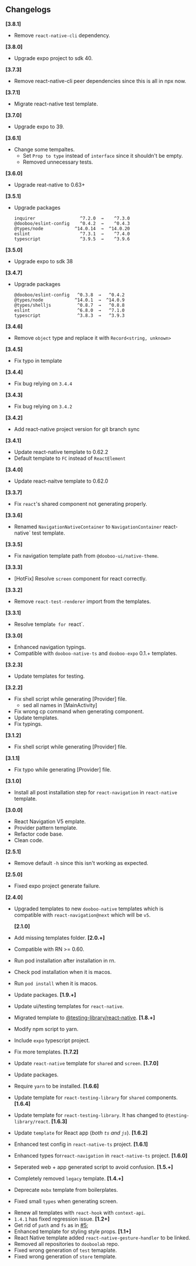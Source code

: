 ## Changelogs
**[3.8.1]**
- Remove `react-native-cli` dependency.

**[3.8.0]**
- Upgrade expo project to sdk 40.

**[3.7.3]**
- Remove react-native-cli peer dependencies since this is all in npx now.

**[3.7.1]**
- Migrate react-native test template.

**[3.7.0]**
- Upgrade expo to 39.

**[3.6.1]**
- Change some tempaltes.
  - Set `Prop to type` instead of `interface` since it shouldn't be empty.
  - Removed unnecessary tests.

**[3.6.0]**
- Upgrade reat-native to 0.63+

**[3.5.1]**
- Upgrade packages
  ```
  inquirer                 ^7.2.0  →    ^7.3.0 
  @dooboo/eslint-config    ^0.4.2  →    ^0.4.3 
  @types/node            ^14.0.14  →  ^14.0.20 
  eslint                   ^7.3.1  →    ^7.4.0 
  typescript               ^3.9.5  →    ^3.9.6 
  ```

**[3.5.0]**
- Upgrade expo to sdk 38

**[3.4.7]**
- Upgrade packages
  ```
  @dooboo/eslint-config   ^0.3.8  →   ^0.4.2
  @types/node            ^14.0.1  →  ^14.0.9
  @types/shelljs          ^0.8.7  →   ^0.8.8
  eslint                  ^6.8.0  →   ^7.1.0
  typescript              ^3.8.3  →   ^3.9.3
  ```

**[3.4.6]**
- Remove `object` type and replace it with `Record<string, unknown>`

**[3.4.5]**
- Fix typo in template

**[3.4.4]**
- Fix bug relying on `3.4.4`

**[3.4.3]**
- Fix bug relying on `3.4.2`

**[3.4.2]**
- Add react-native project version for git branch sync

**[3.4.1]**
- Update react-native template to 0.62.2
- Default template to `FC` instead of `ReactElement`

**[3.4.0]**
- Update react-naitve template to 0.62.0

**[3.3.7]**
- Fix `react`'s shared component not generating properly.

**[3.3.6]**
- Renamed `NavigationNativeContainer` to `NavigationContainer` react-native` test template.

**[3.3.5]**
- Fix navigation template path from `@dooboo-ui/native-theme`.

**[3.3.3]**
- [HotFix] Resolve `screen` component for react correctly.

**[3.3.2]**
- Remove `react-test-renderer` import from the templates.

**[3.3.1]**
- Resolve templat`e for `react`.

**[3.3.0]**
- Enhanced navigation typings.
- Compatible with `dooboo-native-ts` and `dooboo-expo` 0.1.+ templates.

**[3.2.3]**

- Update templates for testing.

**[3.2.2]**

- Fix shell script while generating [Provider] file.
  * sed all names in [MainActivity]
- Fix wrong cp command when generating component.
- Update templates.
- Fix typings.

**[3.1.2]**

- Fix shell script while generating [Provider] file.

**[3.1.1]**

- Fix typo while generating [Provider] file.

**[3.1.0]**

- Install all post installation step for `react-navigation` in `react-native` template.

**[3.0.0]**

- React Navigation V5 emplate.
- Provider pattern template.
- Refactor code base.
- Clean code.

**[2.5.1]**

- Remove default `-h` since this isn't working as expected.

**[2.5.0]**

- Fixed expo project generate failure.

**[2.4.0]**

- Upgraded templates to new `dooboo-native` templates which is compatible with `react-navigation@next` which will be `v5`.

  **[2.1.0]**

- Add missing templates folder.
  **[2.0.+]**

- Compatible with RN >= 0.60.
- Run pod installation after installation in rn.
- Check pod installation when it is macos.
- Run `pod install` when it is macos.
- Update packages.
  **[1.9.+]**
- Update ui/testing templates for `react-native`.
- Migrated template to [@testing-library/react-native](https://www.native-testing-library.com/docs/install).
  **[1.8.+]**
- Modify npm script to yarn.
- Include `expo` typescript project.
- Fix more templates.
  **[1.7.2]**
- Update `react-native` template for `shared` and `screen`.
  **[1.7.0]**
- Update packages.
- Require `yarn` to be installed.
  **[1.6.6]**
- Update template for `react-testing-library` for `shared` components.
  **[1.6.4]**
- Update template for `react-testing-library`. It has changed to `@testing-library/react`.
  **[1.6.3]**
- Update `template` for React app (_both `ts` and `js`_).
  **[1.6.2]**
- Enhanced test config in `react-native-ts` project.
  **[1.6.1]**
- Enhanced types for`react-navigation` in `react-native-ts` project.
  **[1.6.0]**
- Seperated web + app generated script to avoid confusion.
  **[1.5.+]**
- Completely removed `legacy` template.
  **[1.4.+]**
- Deprecate `mobx` template from boilerplates.
- Fixed small `types` when generating screen.

* Renew all templates with `react-hook` with `context-api`.
* `1.4.1` has fixed regression issue.
  **[1.2+]**
* Get rid of `path` and `fs` as in [#5](https://github.com/dooboolab/dooboo-cli/issues/4);
* Enhanced template for styling style props.
  **[1.1+]**
* React Native template added `react-native-gesture-handler` to be linked.
* Removed all repositories to `dooboolab` repo.
* Fixed wrong generation of `test` temaplate.
* Fixed wrong generation of `store` template.
